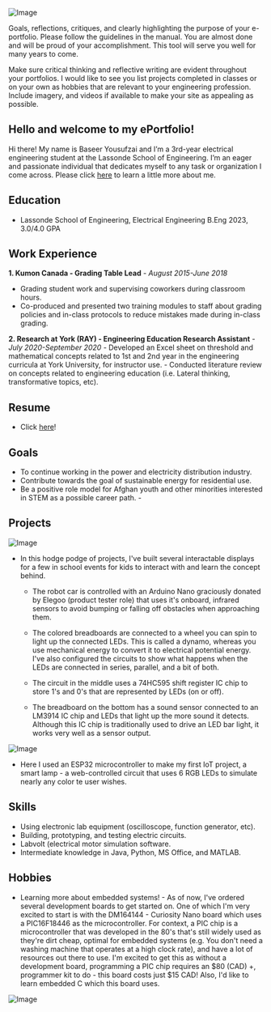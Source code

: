 ![Image](https://live.staticflickr.com/7013/6642553325_9ea117a20b_b.jpg)


Goals, reflections, critiques, and clearly highlighting the purpose of your e-portfolio. Please follow the guidelines in the manual. You are almost done and will be proud of your accomplishment. This tool will serve you well for many years to come.

Make sure critical thinking and reflective writing are evident throughout your portfolios. I would like to see you list projects completed in classes or on your own as hobbies that are relevant to your engineering profession. Include imagery, and videos if available to make your site as appealing as possible. 

## Hello and welcome to my ePortfolio!

Hi there! My name is Baseer Yousufzai and I’m a 3rd-year electrical engineering student
at the Lassonde School of Engineering. I’m an eager and passionate individual that dedicates
myself to any task or organization I come across. Please click [here](https://streamable.com/nt2qqg) to learn a little more about me.

## Education
- Lassonde School of Engineering, Electrical Engineering B.Eng 2023, 3.0/4.0 GPA

## Work Experience 
**1. Kumon Canada - Grading Table Lead** - _August 2015-June 2018_
   - Grading student work and supervising coworkers during classroom hours.
   - Co-produced and presented two training modules to staff about grading policies and in-class protocols to reduce mistakes made   during in-class grading.
  
**2. Research at York (RAY) - Engineering Education Research Assistant** - _July 2020-September 2020_
    - Developed an Excel sheet on threshold and mathematical concepts related to 1st and 2nd year in the engineering curricula at York  University, for instructor use.
    - Conducted literature review on concepts related to engineering education (i.e. Lateral thinking, transformative topics, etc).

## Resume
- Click [here](https://drive.google.com/file/d/1YtOsp2m7FHMZtnxWH7QOZGVUSLjdO_jS/view)!

## Goals
- To continue working in the power and electricity distribution industry.
- Contribute towards the goal of sustainable energy for residential use.
- Be a positive role model for Afghan youth and other minorities interested in STEM as a possible career path.
          - 

## Projects
![Image](https://media.discordapp.net/attachments/619301675974393876/830956250875166770/20200421_125709.jpg?width=429&height=572)
- In this hodge podge of projects, I've built several interactable displays for a few in school events for kids to interact with and learn the concept behind. 

     - The robot car is controlled with an Arduino Nano graciously donated by Elegoo (product tester role) that uses it's onboard, infrared sensors to avoid bumping or falling off obstacles when approaching them. 

     - The colored breadboards are connected to a wheel you can spin to light up the connected LEDs. This is called a dynamo, whereas you use mechanical energy to convert it to electrical potential energy. I've also configured the circuits to show what happens when the LEDs are connected in series, parallel, and a bit of both.

     - The circuit in the middle uses a 74HC595 shift register IC chip to store 1's and 0's that are represented by LEDs (on or off).

     - The breadboard on the bottom has a sound sensor connected to an LM3914 IC chip and LEDs that light up the more sound it detects. Although this IC chip is traditionally used to drive an LED bar light, it works very well as a sensor output.

![Image](https://media.discordapp.net/attachments/619301675974393876/830956916850688000/20200421_130215.jpg?width=429&height=572)
- Here I used an ESP32 microcontroller to make my first IoT project, a smart lamp - a web-controlled circuit that uses 6 RGB LEDs to simulate nearly any color te user wishes.

## Skills
- Using electronic lab equipment (oscilloscope, function generator, etc).
- Building, prototyping, and testing electric circuits.
- Labvolt (electrical motor simulation software.
- Intermediate knowledge in Java, Python, MS Office, and MATLAB.

## Hobbies
- Learning more about embedded systems!
       - As of now, I've ordered several development boards to get started on. One of which I'm very excited to start is with the DM164144 - Curiosity Nano board which uses a PIC16F18446 as the microcontroller. For context, a PIC chip is a microcontroller that was developed in the 80's that's still widely used as they're dirt cheap, optimal for embedded systems (e.g. You don't need a washing machine that operates at a high clock rate), and have a lot of resources out there to use. I'm excited to get this as without a development board, programming a PIC chip requires an $80 (CAD) +, programmer kit to do - this board costs just $15 CAD! Also, I'd like to learn embedded C which this board uses.

![Image](https://static5.arrow.com/pdfs2/2019/6/18/11/15/12/73348/mcp_/manual/dm164144_2.jpg)

